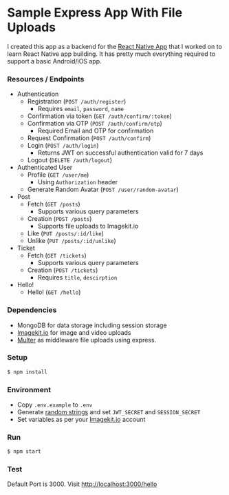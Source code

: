 # Sample Express App With File Uploads

I created this app as a backend for the [React Native App](https://github.com/kulbirsaini/react-native-android-ios-app) that I worked on to learn React Native app building. It has pretty much everything required to support a basic Android/iOS app.

### Resources / Endpoints

- Authentication
  - Registration (`POST /auth/register`)
    - Requires `email`, `password`, `name`
  - Confirmation via token (`GET /auth/confirm/:token`)
  - Confirmation via OTP (`POST /auth/confirm/otp`)
    - Required Email and OTP for confirmation
  - Request Confirmation (`POST /auth/confirm`)
  - Login (`POST /auth/login`)
    - Returns JWT on successful authentication valid for 7 days
  - Logout (`DELETE /auth/logout`)
- Authenticated User
  - Profile (`GET /user/me`)
    - Using `Authorization` header
  - Generate Random Avatar (`POST /user/random-avatar`)
- Post
  - Fetch (`GET /posts`)
    - Supports various query parameters
  - Creation (`POST /posts`)
    - Supports file uploads to Imagekit.io
  - Like (`PUT /posts/:id/like`)
  - Unlike (`PUT /posts/:id/unlike`)
- Ticket
  - Fetch (`GET /tickets`)
    - Supports various query parameters
  - Creation (`POST /tickets`)
    - Requires `title`, `descirption`
- Hello!
  - Hello! (`GET /hello`)

### Dependencies

- MongoDB for data storage including session storage
- [Imagekit.io](https://imagekit.io/) for image and video uploads
- [Multer](https://github.com/expressjs/multer) as middleware file uploads using express.

### Setup

```bash
$ npm install
```

### Environment

- Copy `.env.example` to `.env`
- Generate [random strings](https://www.random.org/strings/) and set `JWT_SECRET` and `SESSION_SECRET`
- Set variables as per your [Imagekit.io](https://imagekit.io/) account

### Run

```bash
$ npm start
```

### Test

Default Port is 3000. Visit [http://localhost:3000/hello](http://localhost:3000/hello)
